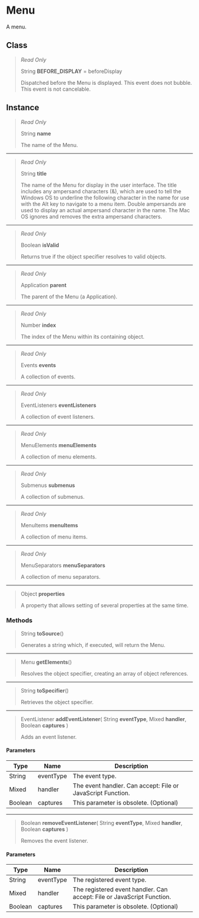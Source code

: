 # Menu
A menu.

## Class
> *Read Only* 
> 
> String **BEFORE_DISPLAY** = beforeDisplay
> 
> Dispatched before the Menu is displayed. This event does not bubble. This event is not cancelable.

## Instance
> *Read Only* 
> 
> String **name** 
>
> The name of the Menu.
*** 
> *Read Only* 
> 
> String **title** 
>
> The name of the Menu for display in the user interface. The title includes any ampersand characters (&), which are used to tell the Windows OS to underline the following character in the name for use with the Alt key to navigate to a menu item. Double ampersands are used to display an actual ampersand character in the name. The Mac OS ignores and removes the extra ampersand characters.
*** 
> *Read Only* 
> 
> Boolean **isValid** 
>
> Returns true if the object specifier resolves to valid objects.
*** 
> *Read Only* 
> 
> Application **parent** 
>
> The parent of the Menu (a Application).
*** 
> *Read Only* 
> 
> Number **index** 
>
> The index of the Menu within its containing object.
*** 
> *Read Only* 
> 
> Events **events** 
>
> A collection of events.
*** 
> *Read Only* 
> 
> EventListeners **eventListeners** 
>
> A collection of event listeners.
*** 
> *Read Only* 
> 
> MenuElements **menuElements** 
>
> A collection of menu elements.
*** 
> *Read Only* 
> 
> Submenus **submenus** 
>
> A collection of submenus.
*** 
> *Read Only* 
> 
> MenuItems **menuItems** 
>
> A collection of menu items.
*** 
> *Read Only* 
> 
> MenuSeparators **menuSeparators** 
>
> A collection of menu separators.
*** 
> Object **properties** 
>
> A property that allows setting of several properties at the same time.

### Methods
> String **toSource**()
> 
> Generates a string which, if executed, will return the Menu.
*** 
> Menu **getElements**()
> 
> Resolves the object specifier, creating an array of object references.
*** 
> String **toSpecifier**()
> 
> Retrieves the object specifier.
*** 
> EventListener **addEventListener**( String **eventType**, Mixed **handler**, Boolean **captures** )
> 
> Adds an event listener.
#### Parameters
| Type | Name | Description |
|---|---|---|
| String | eventType | The event type. |
| Mixed | handler | The event handler. Can accept: File or JavaScript Function. |
| Boolean | captures | This parameter is obsolete. (Optional) |

*** 
> Boolean **removeEventListener**( String **eventType**, Mixed **handler**, Boolean **captures** )
> 
> Removes the event listener.
#### Parameters
| Type | Name | Description |
|---|---|---|
| String | eventType | The registered event type. |
| Mixed | handler | The registered event handler. Can accept: File or JavaScript Function. |
| Boolean | captures | This parameter is obsolete. (Optional) |



